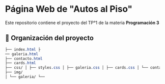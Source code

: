 # Página Web de "Autos al Piso"
Este repositorio contiene el proyecto del TP°1 de la materia **Programación 3**


## 🧠 Organización del proyecto
```css
├── index.html ├
── galeria.html
├── contacto.html
├── cards.html
├── css/ │ ├── styles.css │ ├── galeria.css │ ├── cards.css │ └── contacto.css
├── img/
│ └── galeria/ └──
```

